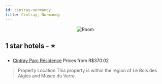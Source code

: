```yaml
---
id: cintray-normandy
title: Cintray, Normandy
---
```


<center><img src="https://i.travelapi.com/hotels/23000000/22350000/22349400/22349324/26094079_b.jpg" alt="Room" /></center>


##  1 star hotels - ⭐️

-    [Cintray Parc Résidence](https://us.hurb.com/hotels/cintray/cintray-parc-residence-JNP-JP364218?cmp=18055) Prices from R$370.02
   > Property Location This property is within the region of Le Bois des Aigles and Musee du Verre.
